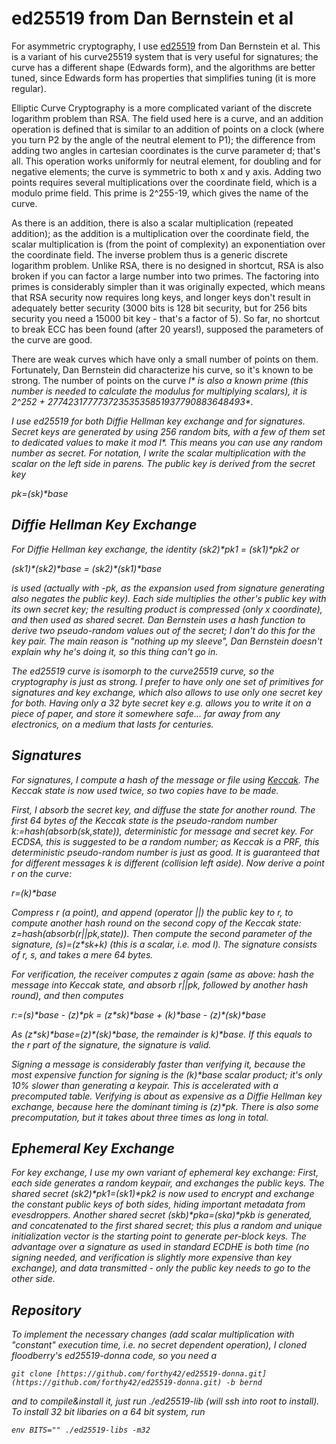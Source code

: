 ed25519 from Dan Bernstein et al
================================

For asymmetric cryptography, I use <a href="http://ed25519.cr.yp.to/">ed25519</a> from
Dan Bernstein et al.  This is a variant of his curve25519 system that is
very useful for signatures; the curve has a different shape (Edwards form), and
the algorithms are better tuned, since Edwards form has properties that
simplifies tuning (it is more regular).

Elliptic Curve Cryptography is a more complicated variant of the discrete
logarithm problem than RSA.  The field used here is a curve, and an
addition operation is defined that is similar to an addition of points on a
clock (where you turn P2 by the angle of the neutral element to P1); the
difference from adding two angles in cartesian coordinates is the curve
parameter d; that's all.  This operation works uniformly for neutral
element, for doubling and for negative elements; the curve is symmetric to both
x and y axis.  Adding two points requires several multiplications over the
coordinate field, which is a modulo prime field.  This prime is 2^255-19,
which gives the name of the curve.

As there is an addition, there is also a scalar multiplication (repeated
addition); as the addition is a multiplication over the coordinate field, the
scalar multiplication is (from the point of complexity) an exponentiation over
the coordinate field.  The inverse problem thus is a generic discrete
logarithm problem.  Unlike RSA, there is no designed in shortcut, RSA is
also broken if you can factor a large number into two primes.  The
factoring into primes is considerably simpler than it was originally expected,
which means that RSA security now requires long keys, and longer keys don't
result in adequately better security (3000 bits is 128 bit security, but for
256 bits security you need a 15000 bit key - that's a factor of 5).  So
far, no shortcut to break ECC has been found (after 20 years!), supposed the
parameters of the curve are good.

There are weak curves which have only a small number of points on them.
 Fortunately, Dan Bernstein did characterize his curve, so it's known to
be strong.  The number of points on the curve <i>l* is also a known
prime (this number is needed to calculate the modulus for multiplying scalars),
it is <i>2^252 + 27742317777372353535851937790883648493*.

I use ed25519 for both Diffie Hellman key exchange and for signatures.
 Secret keys are generated by using 256 random bits, with a few of them
set to dedicated values to make it mod <i>l*.  This means you can use
any random number as secret.  For notation, I write the scalar
multiplication with the scalar on the left side in parens.  The public key
is derived from the secret key

*pk=(sk)\*base*

## Diffie Hellman Key Exchange ##

For Diffie Hellman key exchange, the identity *(sk2)\*pk1 = (sk1)\*pk2* or

*(sk1)\*(sk2)\*base = (sk2)\*(sk1)\*base*

is used (actually with -pk, as the expansion used from signature generating
also negates the public key).  Each side multiplies the other's public key
with its own secret key; the resulting product is compressed (only x
coordinate), and then used as shared secret.  Dan Bernstein uses a hash
function to derive two pseudo-random values out of the secret; I don't do this
for the key pair.  The main reason is "nothing up my sleeve", Dan
Bernstein doesn't explain why he's doing it, so this thing can't go in.

The ed25519 curve is isomorph to the curve25519 curve, so the cryptography
is just as strong.  I prefer to have only one set of primitives for
signatures and key exchange, which also allows to use only one secret key for
both.  Having only a 32 byte secret key e.g. allows you to write it on a
piece of paper, and store it somewhere safe... far away from any electronics,
on a medium that lasts for centuries.

## Signatures ##

For signatures, I compute a hash of the message or file using
[Keccak](http://keccak.noekeon.org/).  The Keccak state is now
used twice, so two copies have to be made.

First, I absorb the secret key, and diffuse the state for another round.
 The first 64 bytes of the Keccak state is the pseudo-random number
*k:=hash(absorb(sk,state))*, deterministic for message and secret key.  For
ECDSA, this is suggested to be a random number; as Keccak is a PRF, this
deterministic pseudo-random number is just as good.  It is guaranteed that
for different messages k is different (collision left aside).  Now derive
a point *r* on the curve:

*r=(k)\*base*

Compress *r* (a point), and append (operator ||) the public key
to *r*, to compute another hash round on the second copy of the
Keccak state: *z=hash(absorb(r||pk,state))*.  Then compute the
second parameter of the signature, *(s)=(z\*sk+k)* (this is a scalar,
i.e. mod *l*).  The signature consists of *r*, *s*, and
takes a mere 64 bytes.

For verification, the receiver computes z again (same as above: hash the
message into Keccak state, and absorb r||pk, followed by another hash round),
and then computes

*r:=(s)\*base - (z)\*pk = (z\*sk)\*base + (k)\*base - (z)\*(sk)\*base*

As *(z\*sk)\*base=(z)\*(sk)\*base*, the remainder is *k)\*base*.  If this
equals to the *r* part of the signature, the signature is valid.

Signing a message is considerably faster than verifying it, because
the most expensive function for signing is the *(k)\*base* scalar
product; it's only 10% slower than generating a keypair.  This is
accelerated with a precomputed table.  Verifying is about as expensive
as a Diffie Hellman key exchange, because here the dominant timing is
*(z)\*pk*.  There is also some precomputation, but it takes about
three times as long in total.

## Ephemeral Key Exchange ##

For key exchange, I use my own variant of ephemeral key exchange:
First, each side generates a random keypair, and exchanges the public
keys.  The shared secret *(sk2)\*pk1=(sk1)\*pk2* is now used to
encrypt and exchange the constant public keys of both sides, hiding
important metadata from evesdroppers.  Another shared secret
*(skb)\*pka=(ska)\*pkb* is generated, and concatenated to the
first shared secret; this plus a random and unique initialization
vector is the starting point to generate per-block keys.  The
advantage over a signature as used in standard ECDHE is both time (no
signing needed, and verification is slightly more expensive than key
exchange), and data transmitted - only the public key needs to go to
the other side.

## Repository ##

To implement the necessary changes (add scalar multiplication with
"constant" execution time, i.e. no secret dependent operation), I cloned
floodberry's ed25519-donna code, so you need a

    git clone [https://github.com/forthy42/ed25519-donna.git](https://github.com/forthy42/ed25519-donna.git) -b bernd

and to compile&install it, just run ./ed25519-lib (will ssh into root to
install).  To install 32 bit libaries on a 64 bit system, run

    env BITS="" ./ed25519-libs -m32
